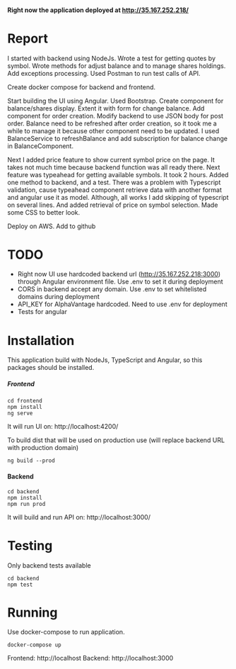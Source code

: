 #### Right now the application deployed at http://35.167.252.218/

# Report

I started with backend using NodeJs. Wrote a test for getting quotes by symbol. 
Wrote methods for adjust balance and to manage shares holdings. Add exceptions processing. 
Used Postman to run test calls of API.

Create docker compose for backend and frontend.

Start building the UI using Angular. Used Bootstrap. Create component for balance/shares display. Extent it with form for change balance. Add component for order creation. Modify backend to use JSON body for post order.
Balance need to be refreshed after order creation, so it took me a while to manage it because other component need to be updated. I used BalanceService to refreshBalance and add subscription for balance change in BalanceComponent.

Next I added price feature to show current symbol price on the page. It takes not much time because backend function was all ready there. Next feature was typeahead for getting available symbols. It took 2 hours. Added one method to backend, and a test. There was a problem with Typescript validation, cause typeahead component retrieve data with another format and angular use it as model. Although, all works I add skipping of typescript on several lines. And added retrieval of price on symbol selection. Made some CSS to better look.

Deploy on AWS. Add to github   

# TODO
* Right now UI use hardcoded backend url (http://35.167.252.218:3000) through Angular environment file. Use .env to set it during deployment
* CORS in backend accept any domain. Use .env to set whitelisted domains during deployment
* API_KEY for AlphaVantage hardcoded. Need to use .env for deployment
* Tests for angular


# Installation

This application build with NodeJs, TypeScript and Angular, so this packages should be installed.  

##### Frontend
```
cd frontend
npm install
ng serve
```
It will run UI on: http://localhost:4200/

To build dist that will be used on production use (will replace backend URL with production domain)
```
ng build --prod 
```

#### Backend 
```
cd backend
npm install
npm run prod
```
It will build and run API on: http://localhost:3000/

# Testing
Only backend tests available

```
cd backend
npm test
```

# Running

Use docker-compose to run application.
```
docker-compose up
```

Frontend: http://localhost
Backend: http://localhost:3000
